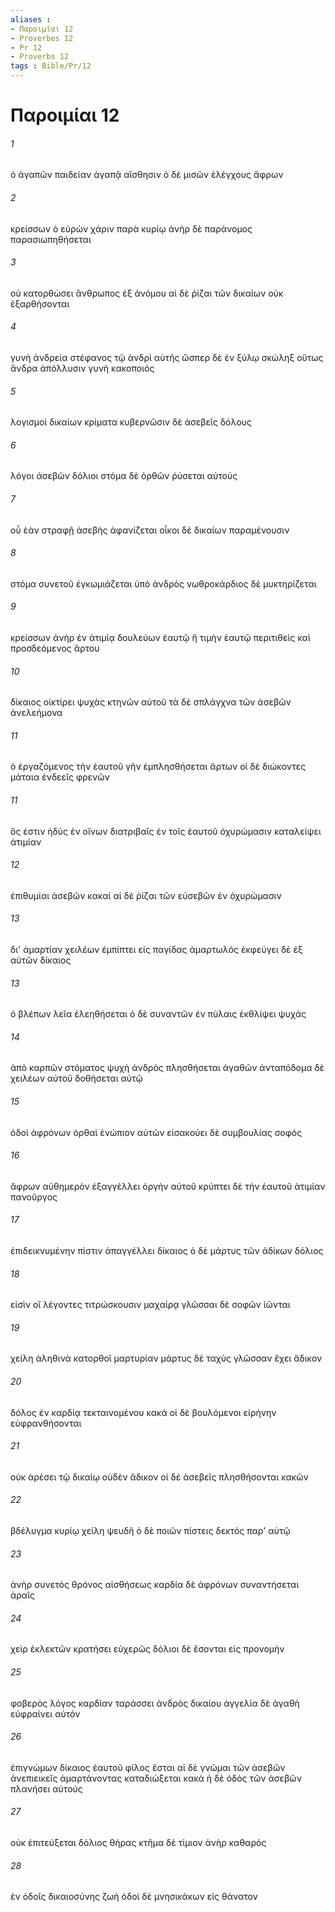```yaml
---
aliases : 
- Παροιμίαι 12
- Proverbes 12
- Pr 12
- Proverbs 12
tags : Bible/Pr/12
---
```


# Παροιμίαι 12

###### 1
ὁ ἀγαπῶν παιδείαν ἀγαπᾷ αἴσθησιν ὁ δὲ μισῶν ἐλέγχους ἄφρων
###### 2
κρείσσων ὁ εὑρὼν χάριν παρὰ κυρίῳ ἀνὴρ δὲ παράνομος παρασιωπηθήσεται
###### 3
οὐ κατορθώσει ἄνθρωπος ἐξ ἀνόμου αἱ δὲ ῥίζαι τῶν δικαίων οὐκ ἐξαρθήσονται
###### 4
γυνὴ ἀνδρεία στέφανος τῷ ἀνδρὶ αὐτῆς ὥσπερ δὲ ἐν ξύλῳ σκώληξ οὕτως ἄνδρα ἀπόλλυσιν γυνὴ κακοποιός
###### 5
λογισμοὶ δικαίων κρίματα κυβερνῶσιν δὲ ἀσεβεῖς δόλους
###### 6
λόγοι ἀσεβῶν δόλιοι στόμα δὲ ὀρθῶν ῥύσεται αὐτούς
###### 7
οὗ ἐὰν στραφῇ ἀσεβὴς ἀφανίζεται οἶκοι δὲ δικαίων παραμένουσιν
###### 8
στόμα συνετοῦ ἐγκωμιάζεται ὑπὸ ἀνδρός νωθροκάρδιος δὲ μυκτηρίζεται
###### 9
κρείσσων ἀνὴρ ἐν ἀτιμίᾳ δουλεύων ἑαυτῷ ἢ τιμὴν ἑαυτῷ περιτιθεὶς καὶ προσδεόμενος ἄρτου
###### 10
δίκαιος οἰκτίρει ψυχὰς κτηνῶν αὐτοῦ τὰ δὲ σπλάγχνα τῶν ἀσεβῶν ἀνελεήμονα
###### 11
ὁ ἐργαζόμενος τὴν ἑαυτοῦ γῆν ἐμπλησθήσεται ἄρτων οἱ δὲ διώκοντες μάταια ἐνδεεῖς φρενῶν
###### 11
ὅς ἐστιν ἡδὺς ἐν οἴνων διατριβαῖς ἐν τοῖς ἑαυτοῦ ὀχυρώμασιν καταλείψει ἀτιμίαν
###### 12
ἐπιθυμίαι ἀσεβῶν κακαί αἱ δὲ ῥίζαι τῶν εὐσεβῶν ἐν ὀχυρώμασιν
###### 13
δι' ἁμαρτίαν χειλέων ἐμπίπτει εἰς παγίδας ἁμαρτωλός ἐκφεύγει δὲ ἐξ αὐτῶν δίκαιος
###### 13
ὁ βλέπων λεῖα ἐλεηθήσεται ὁ δὲ συναντῶν ἐν πύλαις ἐκθλίψει ψυχάς
###### 14
ἀπὸ καρπῶν στόματος ψυχὴ ἀνδρὸς πλησθήσεται ἀγαθῶν ἀνταπόδομα δὲ χειλέων αὐτοῦ δοθήσεται αὐτῷ
###### 15
ὁδοὶ ἀφρόνων ὀρθαὶ ἐνώπιον αὐτῶν εἰσακούει δὲ συμβουλίας σοφός
###### 16
ἄφρων αὐθημερὸν ἐξαγγέλλει ὀργὴν αὐτοῦ κρύπτει δὲ τὴν ἑαυτοῦ ἀτιμίαν πανοῦργος
###### 17
ἐπιδεικνυμένην πίστιν ἀπαγγέλλει δίκαιος ὁ δὲ μάρτυς τῶν ἀδίκων δόλιος
###### 18
εἰσὶν οἳ λέγοντες τιτρώσκουσιν μαχαίρᾳ γλῶσσαι δὲ σοφῶν ἰῶνται
###### 19
χείλη ἀληθινὰ κατορθοῖ μαρτυρίαν μάρτυς δὲ ταχὺς γλῶσσαν ἔχει ἄδικον
###### 20
δόλος ἐν καρδίᾳ τεκταινομένου κακά οἱ δὲ βουλόμενοι εἰρήνην εὐφρανθήσονται
###### 21
οὐκ ἀρέσει τῷ δικαίῳ οὐδὲν ἄδικον οἱ δὲ ἀσεβεῖς πλησθήσονται κακῶν
###### 22
βδέλυγμα κυρίῳ χείλη ψευδῆ ὁ δὲ ποιῶν πίστεις δεκτὸς παρ' αὐτῷ
###### 23
ἀνὴρ συνετὸς θρόνος αἰσθήσεως καρδία δὲ ἀφρόνων συναντήσεται ἀραῖς
###### 24
χεὶρ ἐκλεκτῶν κρατήσει εὐχερῶς δόλιοι δὲ ἔσονται εἰς προνομήν
###### 25
φοβερὸς λόγος καρδίαν ταράσσει ἀνδρὸς δικαίου ἀγγελία δὲ ἀγαθὴ εὐφραίνει αὐτόν
###### 26
ἐπιγνώμων δίκαιος ἑαυτοῦ φίλος ἔσται αἱ δὲ γνῶμαι τῶν ἀσεβῶν ἀνεπιεικεῖς ἁμαρτάνοντας καταδιώξεται κακά ἡ δὲ ὁδὸς τῶν ἀσεβῶν πλανήσει αὐτούς
###### 27
οὐκ ἐπιτεύξεται δόλιος θήρας κτῆμα δὲ τίμιον ἀνὴρ καθαρός
###### 28
ἐν ὁδοῖς δικαιοσύνης ζωή ὁδοὶ δὲ μνησικάκων εἰς θάνατον
